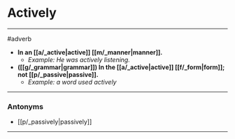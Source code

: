 # Actively
---
#adverb
- **In an [[a/_active|active]] [[m/_manner|manner]].**
	- _Example: He was actively listening._
- **([[g/_grammar|grammar]]) In the [[a/_active|active]] [[f/_form|form]]; not [[p/_passive|passive]].**
	- _Example: a word used actively_
---
### Antonyms
- [[p/_passively|passively]]
---
